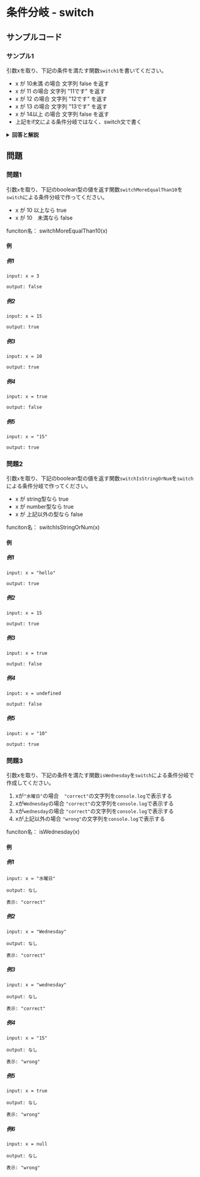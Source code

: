 
# 条件分岐 - switch

## サンプルコード

### サンプル1

引数xを取り、下記の条件を満たす関数``switch1``を書いてください。

* x が 10未満 の場合 文字列 false を返す
* x が 11 の場合 文字列 "11です" を返す
* x が 12 の場合 文字列 "12です" を返す
* x が 13 の場合 文字列 "13です" を返す
* x が 14以上 の場合 文字列 false を返す
* 上記をif文による条件分岐ではなく、switch文で書く

<details><summary><b>回答と解説</b></summary>

#### 回答

```javascript
function switch1(x) {
    switch(x) {
        case 11:
            return "11です"
        case 12:
            return "12です"
        case 13:
            return "13です"
        default:
            return false
    }
}
```

#### 解説

JavaScriptの中では、◯◯の時はXX、◯◯ではない時はYYを行う、といった条件分岐が作成可能です。

「switch」は条件分岐のための構文です。

```javascript
switch(式あるいは値1) {
    case 値2: 
        式あるいは値1 == 値2の時に実行する処理
        break;
    case 値3:
        式あるいは値1 == 値3の時に実行する処理
        break;
    case 値4:
        式あるいは値1 == 値4の時に実行する処理
        break;
    default:
        上記のcase以外の時
}
```

式あるいは値が、caseに書かれた値と、データ型含めてイコール（``===``）だった場合のみ、
その後〜``break``までの処理が実行されます。
いずれも一致しない場合は、``default``の処理が実行されます（不要な場合は省略可能）

上記の問題の場合は、caseごとに``return``で関数処理を止めているため、``break``の記載をしていません。

</details>


## 問題

### 問題1

引数``x``を取り、下記のboolean型の値を返す関数``switchMoreEqualThan10``を``switch``による条件分岐で作ってください。

* x が 10 以上なら true
* x が 10　未満なら false

funciton名： switchMoreEqualThan10(x)

#### 例

##### 例1

```
input: x = 3

output: false
```

##### 例2

```
input: x = 15

output: true
```

##### 例3

```
input: x = 10

output: true
```

##### 例4

```
input: x = true

output: false
```

##### 例5

```
input: x = "15"

output: true
```

### 問題2

引数``x``を取り、下記のboolean型の値を返す関数``switchIsStringOrNum``を``switch``による条件分岐で作ってください。

* x が string型なら true
* x が number型なら true
* x が 上記以外の型なら false

funciton名： switchIsStringOrNum(x)

#### 例

##### 例1

```
input: x = "hello"

output: true
```

##### 例2

```
input: x = 15

output: true
```

##### 例3

```
input: x = true

output: false
```

##### 例4

```
input: x = undefined

output: false
```

##### 例5

```
input: x = "10"

output: true
```


### 問題3

引数xを取り、下記の条件を満たす関数``isWednesday``を``switch``による条件分岐で作成してください。

1. xが``"水曜日"``の場合　``"correct"``の文字列を``console.log``で表示する
2. xが``Wednesday``の場合 ``"correct"``の文字列を``console.log``で表示する
3. xが``wednesday``の場合 ``"correct"``の文字列を``console.log``で表示する
4. xが上記以外の場合 ``"wrong"``の文字列を``console.log``で表示する

funciton名： isWednesday(x)


#### 例

##### 例1

```
input: x = "水曜日"

output: なし

表示: "correct"
```

##### 例2

```
input: x = "Wednesday"

output: なし

表示: "correct"
```

##### 例3

```
input: x = "wednesday"

output: なし

表示: "correct"
```

##### 例4

```
input: x = "15"

output: なし

表示: "wrong"
```

##### 例5


```
input: x = true

output: なし

表示: "wrong"
```

##### 例6

```
input: x = null

output: なし

表示: "wrong"
```

